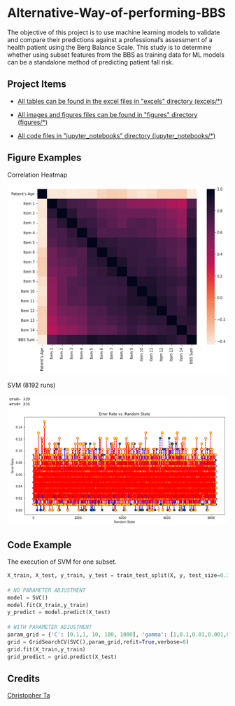 # Alternative-Way-of-performing-BBS

The objective of this project is to use machine learning models to validate and compare their predictions against a professional’s assessment of a health patient using the Berg Balance Scale. This study is to determine whether using subset features from the BBS as training data for ML models can be a standalone method of predicting patient fall risk.

## Project Items

- [All tables can be found in the excel files in "excels" directory (excels/*)](excels)

- [All images and figures files can be found in "figures" directory (figures/*)](figures)

- [All code files in "jupyter_notebooks" directory (jupyter_notebooks/*)](jupyter_notebooks)

## Figure Examples

Correlation Heatmap

<img src="figures/Correlation Heatmap.png" width="600em" />

SVM (8192 runs)

<img src="figures/SVM Scaled vs Unscaled 7 High Corr rs101 BF8192.png" width="600em" />

## Code Example

The execution of SVM for one subset.

```py
X_train, X_test, y_train, y_test = train_test_split(X, y, test_size=0.30, random_state=rs)

# NO PARAMETER ADJUSTMENT
model = SVC()
model.fit(X_train,y_train)
y_predict = model.predict(X_test)

# WITH PARAMETER ADJUSTMENT
param_grid = {'C': [0.1,1, 10, 100, 1000], 'gamma': [1,0.1,0.01,0.001,0.0001]}
grid = GridSearchCV(SVC(),param_grid,refit=True,verbose=0)
grid.fit(X_train,y_train)
grid_predict = grid.predict(X_test)
```

## Credits

[Christopher Ta](https://github.com/Krunk-Juice)